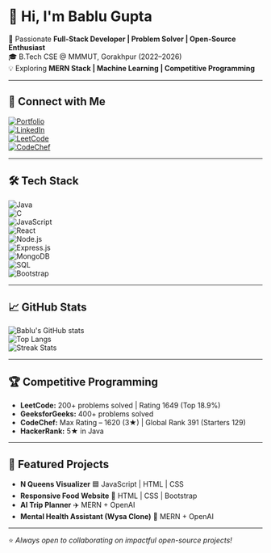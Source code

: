 
# 👋 Hi, I'm Bablu Gupta  

🚀 Passionate **Full-Stack Developer | Problem Solver | Open-Source Enthusiast**  
🎓 B.Tech CSE @ MMMUT, Gorakhpur (2022–2026)  
💡 Exploring **MERN Stack | Machine Learning | Competitive Programming**  

---

## 🔗 Connect with Me
[![Portfolio](https://img.shields.io/badge/Portfolio-%23000000.svg?style=for-the-badge&logo=vercel&logoColor=white)](your-portfolio-link)  
[![LinkedIn](https://img.shields.io/badge/LinkedIn-%230077B5.svg?style=for-the-badge&logo=linkedin&logoColor=white)](your-linkedin-link)  
[![LeetCode](https://img.shields.io/badge/LeetCode-%23FFA116.svg?style=for-the-badge&logo=leetcode&logoColor=white)](your-leetcode-link)  
[![CodeChef](https://img.shields.io/badge/CodeChef-%235B4638.svg?style=for-the-badge&logo=codechef&logoColor=white)](your-codechef-link)  

---

## 🛠️ Tech Stack  
![Java](https://img.shields.io/badge/Java-%23ED8B00.svg?style=for-the-badge&logo=openjdk&logoColor=white)  
![C](https://img.shields.io/badge/C-%2300599C.svg?style=for-the-badge&logo=c&logoColor=white)  
![JavaScript](https://img.shields.io/badge/JavaScript-%23F7DF1E.svg?style=for-the-badge&logo=javascript&logoColor=black)  
![React](https://img.shields.io/badge/React-%2361DAFB.svg?style=for-the-badge&logo=react&logoColor=black)  
![Node.js](https://img.shields.io/badge/Node.js-%23339933.svg?style=for-the-badge&logo=node.js&logoColor=white)  
![Express.js](https://img.shields.io/badge/Express.js-%23404d59.svg?style=for-the-badge&logo=express&logoColor=white)  
![MongoDB](https://img.shields.io/badge/MongoDB-%2347A248.svg?style=for-the-badge&logo=mongodb&logoColor=white)  
![SQL](https://img.shields.io/badge/SQL-%23007396.svg?style=for-the-badge&logo=postgresql&logoColor=white)  
![Bootstrap](https://img.shields.io/badge/Bootstrap-%237952B3.svg?style=for-the-badge&logo=bootstrap&logoColor=white)  

---

## 📈 GitHub Stats
![Bablu's GitHub stats](https://github-readme-stats.vercel.app/api?username=your-username&show_icons=true&theme=radical)  
![Top Langs](https://github-readme-stats.vercel.app/api/top-langs/?username=your-username&layout=compact&theme=radical)  
![Streak Stats](https://github-readme-streak-stats.herokuapp.com/?user=your-username&theme=radical)  

---

## 🏆 Competitive Programming
- **LeetCode:** 200+ problems solved | Rating 1649 (Top 18.9%)  
- **GeeksforGeeks:** 400+ problems solved  
- **CodeChef:** Max Rating – 1620 (3★) | Global Rank 391 (Starters 129)  
- **HackerRank:** 5★ in Java  

---

## 🚀 Featured Projects
- **N Queens Visualizer** 🟦 JavaScript | HTML | CSS  
- **Responsive Food Website** 🍔 HTML | CSS | Bootstrap  
- **AI Trip Planner** ✈️ MERN + OpenAI  
- **Mental Health Assistant (Wysa Clone)** 🧠 MERN + OpenAI  

---

⭐️ *Always open to collaborating on impactful open-source projects!*  
